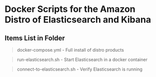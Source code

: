 # Docker Scripts for the Amazon Distro of Elasticsearch and Kibana

## Items List in Folder

> docker-compose.yml - Full install of distro products

> run-elasticsearch.sh - Start Elasticsearch in a docker container

> connect-to-elasticsearch.sh - Verify Elasticsearch is running
